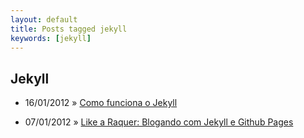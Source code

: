 ```yaml
---
layout: default
title: Posts tagged jekyll
keywords: [jekyll]
---
```

<h2 class="category">Jekyll</h2>
<ul class="posts">
<li>
<p>
<span class="date">16/01/2012</span> &raquo; 
<a href="/blog/como-funciona-o-jekyll">Como funciona o Jekyll</a>
</p>
</li> 
<li>
<p>
<span class="date">07/01/2012</span> &raquo; 
<a href="/blog/like-a-raquer-blogando-com-jekyll-e-github-pages">Like a Raquer: Blogando com Jekyll e Github Pages</a>
</p>
</li> 
</ul>
